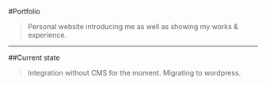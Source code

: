 #Portfolio

> Personal website introducing me as well as showing my works & experience.

---

##Current state
> Integration without CMS for the moment.
> Migrating to wordpress.
